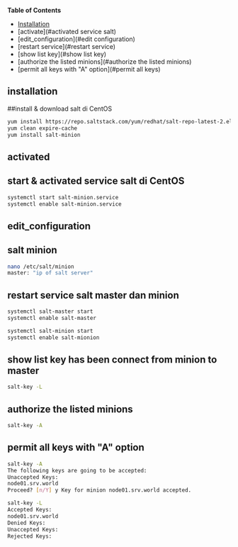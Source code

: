 **Table of Contents**

* [Installation](#installation)
* [activate](#activated service salt)
* [edit_configuration](#edit configuration)
* [restart service](#restart service)
* [show list key](#show list key)
* [authorize the listed minions](#authorize the listed minions)
* [permit all keys with "A" option](#permit all keys)

## installation
##install & download salt di CentOS
```bash
yum install https://repo.saltstack.com/yum/redhat/salt-repo-latest-2.el7.noarch.rpm
yum clean expire-cache
yum install salt-minion
```
## activated
## start & activated service salt di CentOS
```bash
systemctl start salt-minion.service
systemctl enable salt-minion.service
```

## edit_configuration 
## salt minion
```bash
nano /etc/salt/minion
master: "ip of salt server"
```

## restart service salt master dan minion
```bash
systemctl salt-master start
systemctl enable salt-master

systemctl salt-minion start
systemctl enable salt-mionion
```

## show list key has been connect from minion to master
```bash
salt-key -L
```

## authorize the listed minions
```bash
salt-key -A
```
## permit all keys with "A" option

```bash
salt-key -A 
The following keys are going to be accepted:
Unaccepted Keys:
node01.srv.world
Proceed? [n/Y] y Key for minion node01.srv.world accepted.

salt-key -L 
Accepted Keys:
node01.srv.world
Denied Keys:
Unaccepted Keys:
Rejected Keys:
```
